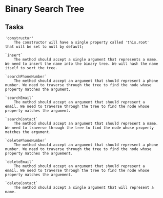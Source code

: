 # Binary Search Tree

## Tasks
    'constructor'
        The constructor will have a single property called 'this.root' that will be set to null by default;

    `insert`
        The method should accept a single argument that represents a name. We need to insert the name into the binary tree. We will hash the name itself to sort the tree.

    `searchPhoneNumber`
        The method should accept an argument that should represent a phone number. We need to traverse through the tree to find the node whose property matches the argument.

    `searchEmail`
        The method should accept an argument that should represent a email. We need to traverse through the tree to find the node whose property matches the argument.

    `searchContact`
        The method should accept an argument that should represent a name. We need to traverse through the tree to find the node whose property matches the argument.

    `deletePhoneNumber`
        The method should accept an argument that should represent a phone number. We need to traverse through the tree to find the node whose property matches the arguement.

    `deleteEmail`
        The method should accept an argument that should represent a email. We need to traverse through the tree to find the node whose property matches the arguement.

    `deleteContact`
        The method should accept a single argument that will represent a name.
